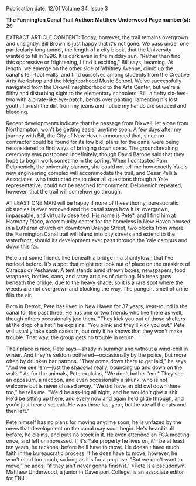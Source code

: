Publication date: 12/01
Volume 34, Issue 3

**The Farmington Canal Trail**
**Author: Matthew Underwood**
**Page number(s): 29**

EXTRACT ARTICLE CONTENT:
Today, however, the trail remains overgrown and unsightly. Bill Brown is just happy 
that it's not gone. We pass under one particularly long tunnel, the length of a city block, 
that the University wanted to fill in 1996. It is 
dark even in the midday sun. "Rather than 
find this oppressive or frightening, I find it 
exciting," Bill says, beaming. At length, we 
emerge on the other side of Whitney Avenue, 
climb up the canal's ten-foot walls, and find 
ourselves among students from the Creative 
Arts Workshop and the Neighborhood Music 
School. We've successfully navigated from the 
Dixwell neighborhood to the Arts Center, but 
we're a filthy and disturbing sight to the elementary schoolers: Bill, a hefty six-feet-two 
with a pirate-like eye-patch, bends over panting, lamenting his lost youth. I brush the dirt 
from my jeans and notice my hands are 
scraped and bleeding. 

Recent developments indicate that the 
passage from Dixwell, let alone from 
Northampton, won't be getting easier anytime soon. A few days after my journey with 
Bill, the City of New Haven announced that, 
since no contractor could be found for its low 
bid, plans for the canal were being reconsidered to find ways of bringing down costs. The 
groundbreaking ceremony was postponed 
indefinitely, though David Barone said that 
they hope to begin work sometime in the 
spring. When I contacted Pam Delphenich, 
the university planner, she could not tell me 
how exactly Yale's new engineering complex 
will accommodate the trail, and Cesar Pelli & 
Associates, who instructed me to clear all 
questions through a Yale representative, could 
not be reached for comment. Delphenich 
repeated, however, that the trail will somehow 
go through.


AT LEAST ONE MAN will be happy if none of 
these thorny, bureaucratic obstacles 
is ever removed and the canal 
stays how it is: overgrown, impassable, and virtually deserted. His 
name is Pete*, and I find him at Harmony 
Place, a community center for the homeless 
in New Haven housed in a Lutheran church 
on downtown Orange Street, two blocks 
from where the Farmington Canal trail will 
blend into city streets and extend to the 
waterfront, should its development ever pass 
through the Yale campus and down this far. 

Pete and some friends live beneath a 
bridge in a shantytown that I've noticed 
before. It's a spot that might not look out of 
place on the outskirts of Caracas or Peshawar. 
A tent stands amid strewn boxes, newspapers, 
food wrappers, bottles, cans, and stray articles 
of clothing. No trees grow beneath the 
bridge, due to the heavy shade, so it is a rare 
spot where the weeds are not overgrown and 
blocking the way. The pungent smell of urine 
fills the air. 

Born in Detroit, Pete has lived in New 
Haven for 37 years, year-round in the canal 
for the past three. He has one or two friends 
who live there as well, though others occasionally join them. "They kick you out of 
those shelters at the drop of a hat," he 
explains. "You blink and they'll kick you 
out." Pete will usually take such cases in, but 
only if he knows that they won't make trouble. That way, the group gets no trouble in 
return. 

Their place is nice, Pete says—shady in 
summer and without a wind-chill in winter. 
And they're seldom bothered—occasionally 
by the police, but more often by drunken bar 
patrons. "They come down there to get laid," 
he says. "And we see 'em—just the shadows 
really, bouncing up and down on the walls." 
As for the animals, Pete explains, "We don't 
bother 'em." They see an opossum, a raccoon, 
and even occasionally a skunk, who is not 
welcome but is never chased away. "We did 
have an old owl down there too," he tells me. 
"We'd be ass-ing all night, and he wouldn't 
give a shit. He'd be sitting up there, and every 
now and again he'd glide through, and you'd 
just hear a squeak. He was there last year, but 
he ate all the rats and then left." 

Pete himself has no plans for moving 
anytime soon; he is unfazed by the news that 
development on the canal may soon begin. 
He's heard it all before, he claims, and puts no 
stock in it. He even attended an FCA meeting 
once, and left unimpressed. If it's Yale property he lives on, it'll be at least ten years, he 
reckons, before he'll have to move. He doesn't 
have much faith in the bureaucratic process. 
If he does have to move, however, he won't 
mind too much, so long as it's for a purpose. 
"But we don't want to move," he adds, "if 
they ain't never gonna finish it." 
*Pete is a pseudonym. 
Matthew Underwood, a junior in 
Davenport College, is an associate 
editor for TNJ.
